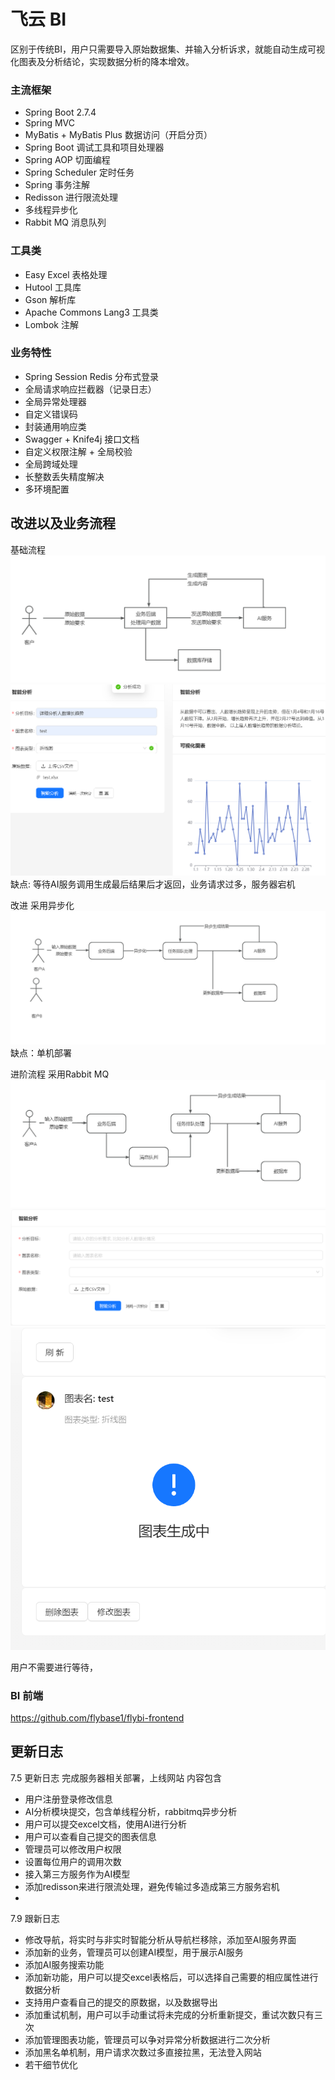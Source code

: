 # 飞云 BI

区别于传统BI，用户只需要导入原始数据集、并输入分析诉求，就能自动生成可视化图表及分析结论，实现数据分析的降本增效。

### 主流框架

- Spring Boot 2.7.4
- Spring MVC
- MyBatis + MyBatis Plus 数据访问（开启分页）
- Spring Boot 调试工具和项目处理器
- Spring AOP 切面编程
- Spring Scheduler 定时任务
- Spring 事务注解
- Redisson 进行限流处理
- 多线程异步化
- Rabbit MQ 消息队列

### 工具类

- Easy Excel 表格处理
- Hutool 工具库
- Gson 解析库
- Apache Commons Lang3 工具类
- Lombok 注解

### 业务特性

- Spring Session Redis 分布式登录
- 全局请求响应拦截器（记录日志）
- 全局异常处理器
- 自定义错误码
- 封装通用响应类
- Swagger + Knife4j 接口文档
- 自定义权限注解 + 全局校验
- 全局跨域处理
- 长整数丢失精度解决
- 多环境配置


## 改进以及业务流程
基础流程
![img.png](img.png)
![img_5.png](img_5.png)
缺点: 等待AI服务调用生成最后结果后才返回，业务请求过多，服务器宕机

改进
采用异步化
![img_2.png](img_2.png)
缺点：单机部署

进阶流程
采用Rabbit MQ
![img_1.png](img_1.png)
![img_4.png](img_4.png)
![img_6.png](img_6.png)

用户不需要进行等待，

### BI 前端
https://github.com/flybase1/flybi-frontend


## 更新日志
7.5 更新日志
完成服务器相关部署，上线网站
内容包含
- 用户注册登录修改信息
- AI分析模块提交，包含单线程分析，rabbitmq异步分析
- 用户可以提交excel文档，使用AI进行分析
- 用户可以查看自己提交的图表信息
- 管理员可以修改用户权限
- 设置每位用户的调用次数
- 接入第三方服务作为AI模型
- 添加redisson来进行限流处理，避免传输过多造成第三方服务宕机
- 

7.9 跟新日志
- 修改导航，将实时与非实时智能分析从导航栏移除，添加至AI服务界面
- 添加新的业务，管理员可以创建AI模型，用于展示AI服务
- 添加AI服务搜索功能
- 添加新功能，用户可以提交excel表格后，可以选择自己需要的相应属性进行数据分析
- 支持用户查看自己的提交的原数据，以及数据导出
- 添加重试机制，用户可以手动重试将未完成的分析重新提交，重试次数只有三次
- 添加管理图表功能，管理员可以争对异常分析数据进行二次分析
- 添加黑名单机制，用户请求次数过多直接拉黑，无法登入网站
- 若干细节优化



